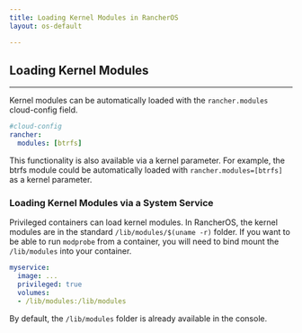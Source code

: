 ```yaml
---
title: Loading Kernel Modules in RancherOS
layout: os-default

---
```


## Loading Kernel Modules
---

Kernel modules can be automatically loaded with the `rancher.modules` cloud-config field.

```yaml
#cloud-config
rancher:
  modules: [btrfs]
```

This functionality is also available via a kernel parameter. For example, the btrfs module could be automatically loaded with `rancher.modules=[btrfs]` as a kernel parameter.

### Loading Kernel Modules via a System Service

Privileged containers can load kernel modules. In RancherOS, the kernel modules are in the standard `/lib/modules/$(uname -r)` folder.  If you want to be able to run `modprobe` from a container, you will need to bind mount the `/lib/modules` into your container.   

```yaml
myservice:
  image: ...
  privileged: true
  volumes:
  - /lib/modules:/lib/modules
```

By default, the `/lib/modules` folder is already available in the console.
